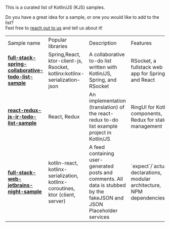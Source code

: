 [//]: # (title: Samples)

This is a curated list of Kotlin/JS (KJS) samples.

Do you have a great idea for a sample, or one you would like to add to the list?  
Feel free to [reach out to us](https://kotlinlang.slack.com/archives/C0B8L3U69) and tell us about it!

<table>
    <tr>
      <td>Sample name</td>
      <td>Popular libraries</td>
      <td>Description</td>
      <td>Features</td>
      <td>NPM dependencies</td>
      <td>Project type</td>
      <td>Tests</td>
      <td>UI Components</td>
    </tr>
    <tr>
      <td>
        <strong><a href="https://github.com/Kotlin/full-stack-spring-collaborative-todo-list-sample">full-stack-spring-collaborative-todo-list-sample</a></strong>
      </td>
      <td>Spring,React, ktor-client-js, Rsocket, kotlinx:kotlinx-serialization-json</td>
      <td>A collaborative to-do list written with Kotlin/JS, Spring, and RSocket</td>
      <td>RSocket, a fullstack web app for Spring and React</td>
      <td>✅</td>
      <td>Multiplatform full-stack application</td>
      <td>-</td>
      <td>-</td>
    </tr>
    <tr>
      <td>
        <strong><a href="https://github.com/Kotlin/react-redux-js-ir-todo-list-sample">react-redux-js-ir-todo-list-sample</a></strong>
      </td>
      <td>React, Redux</td>
      <td>An implementation (translation) of the react-redux to-do list example project in Kotlin/JS</td>
      <td>RingUI for Kotlin components, Redux for state management</td>
      <td>✅</td>
      <td>Frontend web app</td>
      <td>-</td>
      <td>RingUI</td>
    </tr>
    <tr>
      <td>
        <strong><a href="https://github.com/Kotlin/full-stack-web-jetbrains-night-sample">full-stack-web-jetbrains-night-sample</a></strong>
      </td>
      <td>kotlin-react, kotlinx-serialization, kotlinx-coroutines, ktor (client, server)</td>
      <td>A feed containing user-generated posts and comments. All data is stubbed by the fakeJSON and JSON Placeholder services</td>
      <td>`expect`/`actual` declarations, modular architecture, NPM dependencies</td>
      <td>✅</td>
      <td>Multiplatform full-stack application</td>
      <td>-</td>
      <td>RingUI</td>
    </tr>
</table>
